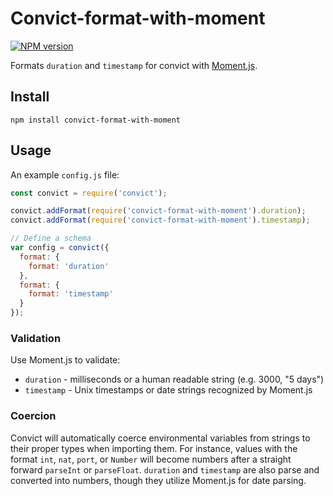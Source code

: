 # Convict-format-with-moment

[![NPM version](http://img.shields.io/npm/v/convict-format-with-moment.svg)](https://www.npmjs.org/package/convict-format-with-moment)

Formats `duration` and `timestamp` for convict with [Moment.js](http://momentjs.com/).


## Install

```shellsession
npm install convict-format-with-moment
```


## Usage

An example `config.js` file:

```javascript
const convict = require('convict');

convict.addFormat(require('convict-format-with-moment').duration);
convict.addFormat(require('convict-format-with-moment').timestamp);

// Define a schema
var config = convict({
  format: {
    format: 'duration'
  },
  format: {
    format: 'timestamp'
  }
});
```


### Validation

Use Moment.js to validate:

* `duration` - milliseconds or a human readable string (e.g. 3000, "5 days")
* `timestamp` - Unix timestamps or date strings recognized by Moment.js


### Coercion

Convict will automatically coerce environmental variables from strings to their proper types when importing them. For instance, values with the format `int`, `nat`, `port`, or `Number` will become numbers after a straight forward `parseInt` or `parseFloat`. `duration` and `timestamp` are also parse and converted into numbers, though they utilize Moment.js for date parsing.
